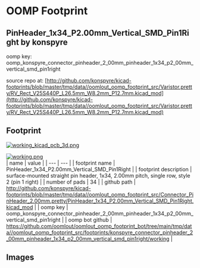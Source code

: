 # OOMP Footprint  
## PinHeader_1x34_P2.00mm_Vertical_SMD_Pin1Right  by konspyre  
  
oomp key: oomp_konspyre_connector_pinheader_2_00mm_pinheader_1x34_p2_00mm_vertical_smd_pin1right  
  
source repo at: [http://github.com/konspyre/kicad-footprints/blob/master/tmp/data//oomlout_oomp_footprint_src/Varistor.pretty/RV_Rect_V25S440P_L26.5mm_W8.2mm_P12.7mm.kicad_mod](http://github.com/konspyre/kicad-footprints/blob/master/tmp/data//oomlout_oomp_footprint_src/Varistor.pretty/RV_Rect_V25S440P_L26.5mm_W8.2mm_P12.7mm.kicad_mod)  
## Footprint  
  
[![working_kicad_pcb_3d.png](working_kicad_pcb_3d_600.png)](working_kicad_pcb_3d.png)  
  
[![working.png](working_600.png)](working.png)  
| name | value | 
| --- | --- | 
| footprint name | PinHeader_1x34_P2.00mm_Vertical_SMD_Pin1Right | 
| footprint description | surface-mounted straight pin header, 1x34, 2.00mm pitch, single row, style 2 (pin 1 right) | 
| number of pads | 34 | 
| github path | http://github.com/konspyre/kicad-footprints/blob/master/tmp/data//oomlout_oomp_footprint_src/Connector_PinHeader_2.00mm.pretty/PinHeader_1x34_P2.00mm_Vertical_SMD_Pin1Right.kicad_mod | 
| oomp key | oomp_konspyre_connector_pinheader_2_00mm_pinheader_1x34_p2_00mm_vertical_smd_pin1right | 
| oomp bot github | https://github.com/oomlout/oomlout_oomp_footprint_bot/tree/main/tmp/data//oomlout_oomp_footprint_src/footprints/konspyre_connector_pinheader_2_00mm_pinheader_1x34_p2_00mm_vertical_smd_pin1right/working | 
## Images  
